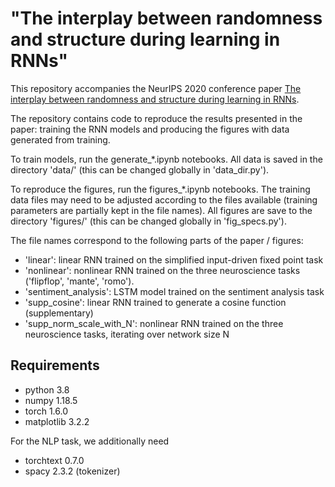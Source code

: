 # "The interplay between randomness and structure during learning in RNNs"

This repository accompanies the NeurIPS 2020 conference paper [The interplay between randomness and structure during learning in RNNs](https://arxiv.org/abs/2006.11036). 

The repository contains code to reproduce the results presented in the paper: training the RNN models and producing the figures with data generated from training. 

To train models, run the generate_\*.ipynb notebooks. All data is saved in the directory 'data/' (this can be changed globally in 'data_dir.py').

To reproduce the figures, run the figures_\*.ipynb notebooks. The training data files may need to be adjusted according to the files available (training parameters are partially kept in the file names). All figures are save to the directory 'figures/' (this can be changed globally in 'fig_specs.py').

The file names correspond to the following parts of the paper / figures:
* 'linear': linear RNN trained on the simplified input-driven fixed point task
* 'nonlinear': nonlinear RNN trained on the three neuroscience tasks ('flipflop', 'mante', 'romo').
* 'sentiment_analysis': LSTM model trained on the sentiment analysis task
* 'supp_cosine': linear RNN trained to generate a cosine function (supplementary)
* 'supp_norm_scale_with_N': nonlinear RNN trained on the three neuroscience tasks, iterating over network size N

## Requirements

* python 3.8
* numpy 1.18.5
* torch 1.6.0
* matplotlib 3.2.2

For the NLP task, we additionally need

* torchtext 0.7.0
* spacy 2.3.2 (tokenizer)
